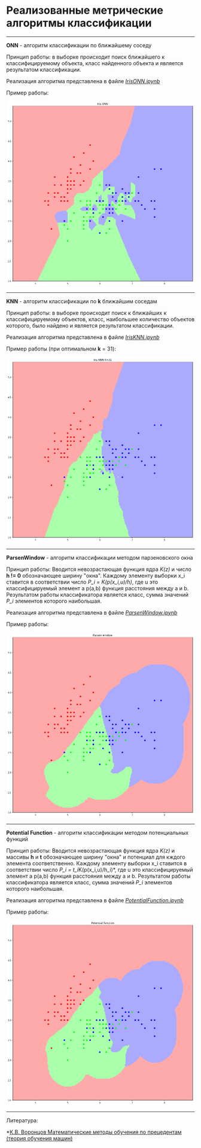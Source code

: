# Реализованные метрические алгоритмы классификации
***
**ONN** - алгоритм классификации по ближайшему соседу

Принцип работы: в выборке происходит поиск ближайшего к классифицируемому объекта, класс найденного объекта и является результатом классификации.

Реализация алгоритма представлена в файле [*IrisONN.ipynb*](https://github.com/TillZas/University/blob/master/JupyterNotebook/IrisONN.ipynb)

Пример работы:

![Пример работы классификатора](https://github.com/TillZas/University/blob/master/JupyterNotebook/IrisONN.png)

***

**KNN** - алгоритм классификации по **k** ближайшим соседам

Принцип работы: в выборке происходит поиск к ближайших к классифицируемому объектов, класс, наибольшее количество объектов которого, было найдено и является результатом классификации.

Реализация алгоритма представлена в файле [*IrisKNN.ipynb*](https://github.com/TillZas/University/blob/master/JupyterNotebook/IrisKNN.ipynb)

Пример работы (при оптимальном **k** = 31):

![Пример работы классификатора](https://github.com/TillZas/University/blob/master/JupyterNotebook/IrisKNN.png)

***

**ParsenWindow** - алгоритм классификации методом парзеновского окна

Принцип работы: Вводится невозрастающая функция ядра *K(z)* и число **h != 0** обозначающее ширину "окна".
Каждому элементу выборки x_i ставится в соответствии число *P_i = K(p(x_i,u)/h)*, где u это классифицируемый элемент а p(a,b) функция расстояния между a и b. Результатом работы классификатора является класс, сумма значений *P_i* элементов которого наибольшая.

Реализация алгоритма представлена в файле [*ParsenWindow.ipynb*](https://github.com/TillZas/University/blob/master/JupyterNotebook/ParsenWindow.ipynb)

Пример работы:

![Пример работы классификатора](https://github.com/TillZas/University/blob/master/JupyterNotebook/ParsenWindow.png)

***

**Potential Function** - алгоритм классификации методом потенциальных функций

Принцип работы: Вводится невозрастающая функция ядра *K(z)* и массивы **h** и **t** обозначающее ширину "окна" и потенциал для кждого элемента соответственно.
Каждому элементу выборки x_i ставится в соответствии число *P_i = t_i*K(p(x_i,u)/h_i)*, где u это классифицируемый элемент а p(a,b) функция расстояния между a и b. Результатом работы классификатора является класс, сумма значений *P_i* элементов которого наибольшая.

Реализация алгоритма представлена в файле [*PotentialFunction.ipynb*](https://github.com/TillZas/University/blob/master/JupyterNotebook/PotentialFunction.ipynb)

Пример работы:

![Пример работы классификатора](https://github.com/TillZas/University/blob/master/JupyterNotebook/PotentialFunction.png)


***
Литература:

*[К.В. Воронцов  Математические методы обучения по прецедентам (теория обучения машин)](https://github.com/TillZas/University/blob/master/JupyterNotebook/Voron-ML-1.pdf)
